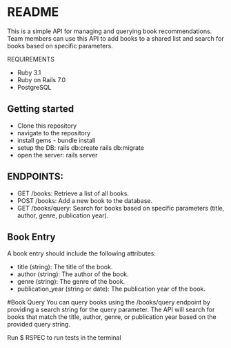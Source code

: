# README

This is a simple API for managing and querying book recommendations. Team members can use this API to add books to a shared list and search for books based on specific parameters.

REQUIREMENTS

- Ruby 3.1
- Ruby on Rails 7.0
- PostgreSQL

## Getting started
- Clone this repository 
- navigate to the repository
- install gems - bundle install
- setup the DB: rails db:create rails db:migrate
- open the server: rails server


## ENDPOINTS:
- GET /books: Retrieve a list of all books.
- POST /books: Add a new book to the database.
- GET /books/query: Search for books based on specific parameters (title, author, genre, publication year).

## Book Entry
A book entry should include the following attributes:

- title (string): The title of the book.
- author (string): The author of the book.
- genre (string): The genre of the book.
- publication_year (string or date): The publication year of the book.

#Book Query
You can query books using the /books/query endpoint by providing a search string for the query parameter.
The API will search for books that match the title, author, genre, or publication year based on the provided query string.

Run $ RSPEC to run tests in the terminal 


